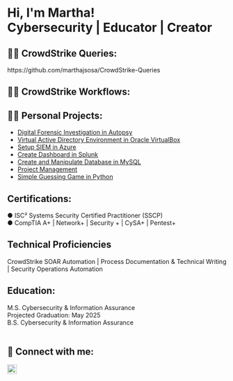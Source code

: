 <h1>Hi, I'm Martha! <br/>Cybersecurity | Educator | Creator</h1>

<h2>👨‍💻 CrowdStrike Queries:</h2>
https://github.com/marthajsosa/CrowdStrike-Queries

<h2>👨‍💻 CrowdStrike Workflows:</h2>

<h2>👨‍💻 Personal Projects:</h2>

- [Digital Forensic Investigation in Autopsy](https://github.com/marthajsosa/AutopsyDigitalForensics)
- [Virtual Active Directory Environment in Oracle VirtualBox](https://github.com/urmomtookurscreentime/ActiveDirectoryLab)
- [Setup SIEM in Azure](https://github.com/urmomtookurscreentime/SetupSIEMinAzure)
- [Create Dashboard in Splunk](https://github.com/marthajsosa/SplunkSIEM)
- [Create and Manipulate Database in MySQL](https://github.com/marthajsosa/Create-and-Manipulate-Database)
- [Project Management](https://github.com/marthajsosa/projectmanagment)
- [Simple Guessing Game in Python](https://replit.com/@CobbieJohn/EnchantingStickyStatistic)

<h2>Certifications:</h2>
●	ISC² Systems Security Certified Practitioner (SSCP) <br/>
●	CompTIA A+ | Network+ | Security + | CySA+ | Pentest+


<h2>Technical Proficiencies</h2>
CrowdStrike SOAR Automation | Process Documentation & Technical Writing | Security Operations Automation 
</b>
<h2> Education:</h2>
M.S. Cybersecurity & Information Assurance
<br/>Projected Graduation: May 2025
<br/>
B.S. Cybersecurity & Information Assurance
<br/>
<br/>

<h2> 🤳 Connect with me:</h2>

[<img align="left" alt="MarthaSosa | LinkedIn" width="22px" src="https://cdn.jsdelivr.net/npm/simple-icons@v3/icons/linkedin.svg" />][linkedin]
</b>
</b>

[linkedin]: [https://www.linkedin.com/in/martha-vasquez-sosa-b0b28510b/](https://www.linkedin.com/in/martha-vasquez-sosa/)

<!--
**marthajsosa/marthajsosa** is a ✨ _special_ ✨ repository because its `README.md` (this file) appears on your GitHub profile.

Here are some ideas to get you started:

- 🔭 I’m currently working on ...
- 🌱 I’m currently learning ...
- 👯 I’m looking to collaborate on ...
- 🤔 I’m looking for help with ...
- 💬 Ask me about ...
- 📫 How to reach me: ...
- 😄 Pronouns: ...
- ⚡ Fun fact: ...
-->
